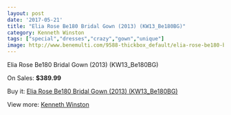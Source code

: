 ```yaml
---
layout: post
date: '2017-05-21'
title: "Elia Rose Be180 Bridal Gown (2013) (KW13_Be180BG)"
category: Kenneth Winston
tags: ["special","dresses","crazy","gown","unique"]
image: http://www.benemulti.com/9588-thickbox_default/elia-rose-be180-bridal-gown-2013-kw13be180bg.jpg
---
```

Elia Rose Be180 Bridal Gown (2013) (KW13_Be180BG)

On Sales: **$389.99**
<a href="https://www.benemulti.com/en/kenneth-winston/3632-elia-rose-be180-bridal-gown-2013-kw13be180bg.html"><amp-img layout="responsive" width="600" height="600" src="//www.benemulti.com/9588-thickbox_default/elia-rose-be180-bridal-gown-2013-kw13be180bg.jpg" alt="Elia Rose Be180 Bridal Gown (2013) (KW13_Be180BG) 0" /></a>
<a href="https://www.benemulti.com/en/kenneth-winston/3632-elia-rose-be180-bridal-gown-2013-kw13be180bg.html"><amp-img layout="responsive" width="600" height="600" src="//www.benemulti.com/9590-thickbox_default/elia-rose-be180-bridal-gown-2013-kw13be180bg.jpg" alt="Elia Rose Be180 Bridal Gown (2013) (KW13_Be180BG) 1" /></a>
<a href="https://www.benemulti.com/en/kenneth-winston/3632-elia-rose-be180-bridal-gown-2013-kw13be180bg.html"><amp-img layout="responsive" width="600" height="600" src="//www.benemulti.com/9589-thickbox_default/elia-rose-be180-bridal-gown-2013-kw13be180bg.jpg" alt="Elia Rose Be180 Bridal Gown (2013) (KW13_Be180BG) 2" /></a>

Buy it: [Elia Rose Be180 Bridal Gown (2013) (KW13_Be180BG)](https://www.benemulti.com/en/kenneth-winston/3632-elia-rose-be180-bridal-gown-2013-kw13be180bg.html "Elia Rose Be180 Bridal Gown (2013) (KW13_Be180BG)")

View more: [Kenneth Winston](https://www.benemulti.com/en/36-kenneth-winston "Kenneth Winston")